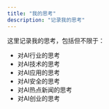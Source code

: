 ```yaml
---
title: "我的思考"
description: "记录我的思考"
---
```


这里记录我的思考，包括但不限于：

- 对AI行业的思考
- 对AI技术的思考
- 对AI应用的思考
- 对AI安全的思考
- 对AI热点新闻的思考
- 对AI创业的思考
